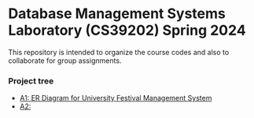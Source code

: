 # Database Management Systems Laboratory (CS39202) Spring 2024

This repository is intended to organize the course codes and also to collaborate for group assignments.

### Project tree
- [A1: ER Diagram for University Festival Management System](./A1)
- [A2: ](./A2)
